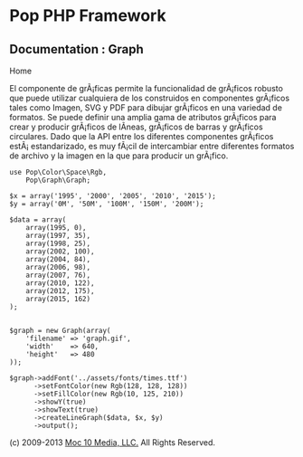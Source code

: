 Pop PHP Framework
=================

Documentation : Graph
---------------------

Home

El componente de grÃ¡ficas permite la funcionalidad de grÃ¡ficos robusto
que puede utilizar cualquiera de los construidos en componentes
grÃ¡ficos tales como Imagen, SVG y PDF para dibujar grÃ¡ficos en una
variedad de formatos. Se puede definir una amplia gama de atributos
grÃ¡ficos para crear y producir grÃ¡ficos de lÃ­neas, grÃ¡ficos de
barras y grÃ¡ficos circulares. Dado que la API entre los diferentes
componentes grÃ¡ficos estÃ¡ estandarizado, es muy fÃ¡cil de intercambiar
entre diferentes formatos de archivo y la imagen en la que para producir
un grÃ¡fico.

    use Pop\Color\Space\Rgb,
        Pop\Graph\Graph;

    $x = array('1995', '2000', '2005', '2010', '2015');
    $y = array('0M', '50M', '100M', '150M', '200M');

    $data = array(
        array(1995, 0),
        array(1997, 35),
        array(1998, 25),
        array(2002, 100),
        array(2004, 84),
        array(2006, 98),
        array(2007, 76),
        array(2010, 122),
        array(2012, 175),
        array(2015, 162)
    );


    $graph = new Graph(array(
        'filename' => 'graph.gif',
        'width'    => 640,
        'height'   => 480
    ));

    $graph->addFont('../assets/fonts/times.ttf')
          ->setFontColor(new Rgb(128, 128, 128))
          ->setFillColor(new Rgb(10, 125, 210))
          ->showY(true)
          ->showText(true)
          ->createLineGraph($data, $x, $y)
          ->output();

\(c) 2009-2013 [Moc 10 Media, LLC.](http://www.moc10media.com) All
Rights Reserved.
